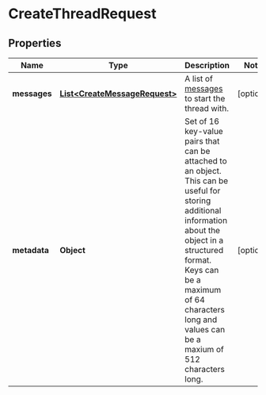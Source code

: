 # CreateThreadRequest

## Properties
Name | Type | Description | Notes
------------ | ------------- | ------------- | -------------
**messages** | [**List&lt;CreateMessageRequest&gt;**](CreateMessageRequest.md) | A list of [messages](/docs/api-reference/messages) to start the thread with. |  [optional]
**metadata** | **Object** | Set of 16 key-value pairs that can be attached to an object. This can be useful for storing additional information about the object in a structured format. Keys can be a maximum of 64 characters long and values can be a maxium of 512 characters long.  |  [optional]
